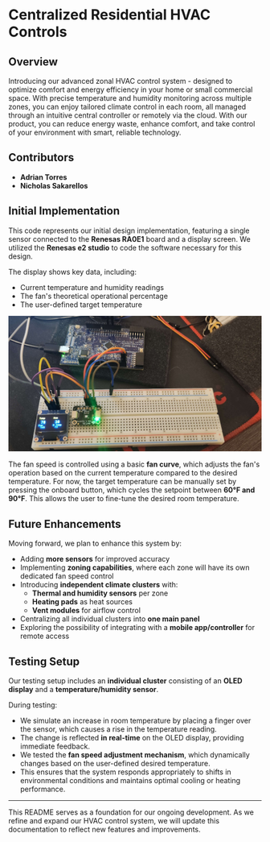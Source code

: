 # Centralized Residential HVAC Controls

## Overview
Introducing our advanced zonal HVAC control system - designed to optimize comfort and energy efficiency in your home or small commercial space. With precise temperature and humidity monitoring across multiple zones, you can enjoy tailored climate control in each room, all managed through an intuitive central controller or remotely via the cloud. With our product, you can reduce energy waste, enhance comfort, and take control of your environment with smart, reliable technology.

## Contributors
- **Adrian Torres**
- **Nicholas Sakarellos**

## Initial Implementation
This code represents our initial design implementation, featuring a single sensor connected to the **Renesas RA0E1** board and a display screen. We utilized the **Renesas e2 studio** to code the software necessary for this design. 

The display shows key data, including:
- Current temperature and humidity readings
- The fan's theoretical operational percentage
- The user-defined target temperature

![Initial test](/images/intial_test.png)

The fan speed is controlled using a basic **fan curve**, which adjusts the fan's operation based on the current temperature compared to the desired temperature. For now, the target temperature can be manually set by pressing the onboard button, which cycles the setpoint between **60°F and 90°F**. This allows the user to fine-tune the desired room temperature.

## Future Enhancements
Moving forward, we plan to enhance this system by:
- Adding **more sensors** for improved accuracy
- Implementing **zoning capabilities**, where each zone will have its own dedicated fan speed control
- Introducing **independent climate clusters** with:
  - **Thermal and humidity sensors** per zone
  - **Heating pads** as heat sources
  - **Vent modules** for airflow control
- Centralizing all individual clusters into **one main panel**
- Exploring the possibility of integrating with a **mobile app/controller** for remote access

## Testing Setup
Our testing setup includes an **individual cluster** consisting of an **OLED display** and a **temperature/humidity sensor**. 

During testing:
- We simulate an increase in room temperature by placing a finger over the sensor, which causes a rise in the temperature reading.
- The change is reflected **in real-time** on the OLED display, providing immediate feedback.
- We tested the **fan speed adjustment mechanism**, which dynamically changes based on the user-defined desired temperature.
- This ensures that the system responds appropriately to shifts in environmental conditions and maintains optimal cooling or heating performance.

---

This README serves as a foundation for our ongoing development. As we refine and expand our HVAC control system, we will update this documentation to reflect new features and improvements.
